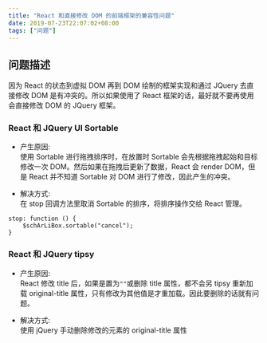 ```yaml
---
title: "React 和直接修改 DOM 的前端框架的兼容性问题"
date: 2019-07-23T22:07:02+08:00
tags: ["问题"]
---
```


## 问题描述

因为 React 的状态到虚拟 DOM 再到 DOM 绘制的框架实现和通过 JQuery 去直接修改 DOM 是有冲突的。所以如果使用了 React 框架的话，最好就不要再使用会直接修改 DOM 的 JQuery 框架。

### React 和 JQuery UI Sortable

- 产生原因:  
  使用 Sortable 进行拖拽排序时，在放置时 Sortable 会先根据拖拽起始和目标修改一次 DOM。然后如果在拖拽后更新了数据，React 会 render DOM，但是 React 并不知道 Sortable 对 DOM 进行了修改，因此产生的冲突。

- 解决方式:  
  在 stop 回调方法里取消 Sortable 的排序，将排序操作交给 React 管理。

```
stop: function () {
    $schArLiBox.sortable("cancel");
}
```

### React 和 JQuery tipsy

- 产生原因:  
  React 修改 title 后，如果是置为`""`或删除 title 属性，都不会另 tipsy 重新加载
  original-title 属性，只有修改为其他值是才重加载。因此要删除的话就有问题。

- 解决方式:  
  使用 jQuery 手动删除修改的元素的 original-title 属性
